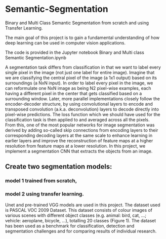 # Semantic-Segmentation
Binary and Multi Class Semantic Segmentation from scratch and using Transfer Learning.

The main goal of this project is to gain a fundamental understanding of how deep learning can be used in computer vision applications.

The code is provided in the Jupyter notebook Binary and Multi class Semantic Segmentation.ipynb

A segmentation task differs from classification in that we want to label every single pixel in
the image (not just one label for entire image). Imagine that we are classifying the central
pixel of the image (a 1x1 output) based on its surroundings (a NxN input). In order to label
every pixel in the image, we can reformulate one NxN image as being N2 pixel-wise examples,
each having a different pixel in the center that gets classified based on a surrounding window. Later, more parallel implementations closely follow the encoder-decoder structure,
by using convolutional layers to encode and transposed convolution (a.k.a. deconvolution)
layers to decode directly into pixel-wise predictions. The loss function which we
should have used for the classification task is then applied to and averaged across all the
pixels. From this, one of the most popular networks for image segmentation was derived by
adding so-called skip connections from encoding layers to their corresponding decoding layers
at the same scale to enhance learning in earlier layers and improve the reconstruction
of feature maps at a higher resolution from feature maps at a lower resolution.
In this project, we implement a segmentation CNN that extracts the objects from an image. 

## Create two segmentation models: 

### model 1 trained from scratch, 
### model 2 using transfer learning.

Unet and pre-trained VGG models are used in this project.
The dataset used is PASCAL VOC 2009 Dataset. This dataset consists of colour images of various scenes with different object classes (e.g. animal: bird, cat, ...; vehicle: aeroplane, bicycle, ...), totalling 20 classes (Figure 1). The dataset has been used as a benchmark for classification, detection and segmentation challenges and for comparing results of individual research.
